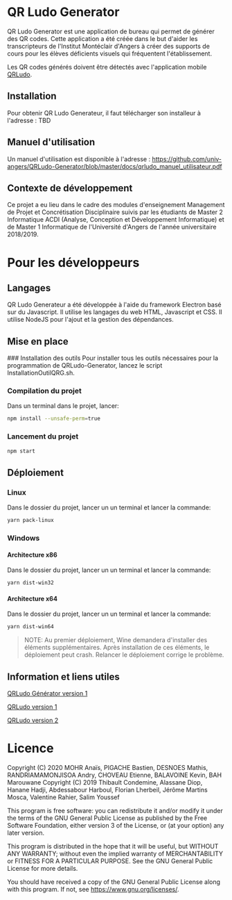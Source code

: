 # QR Ludo Generator

QR Ludo Generator est une application de bureau qui permet de générer des QR codes. Cette application a été créée dans le but d'aider les transcripteurs de l'Institut Montéclair d'Angers à créer des supports de cours pour les élèves déficients visuels qui fréquentent l'établissement.

Les QR codes générés doivent être détectés avec l'application mobile [QRLudo](https://github.com/vrahier/QRLudo).

## Installation

Pour obtenir QR Ludo Generateur, il faut télécharger son installeur à l'adresse : TBD

## Manuel d'utilisation

Un manuel d'utilisation est disponible à l'adresse : https://github.com/univ-angers/QRLudo-Generator/blob/master/docs/qrludo_manuel_utilisateur.pdf

## Contexte de développement

Ce projet a eu lieu dans le cadre des modules d'enseignement Management de Projet et Concrétisation Disciplinaire suivis par les étudiants de Master 2 Informatique ACDI (Analyse, Conception et Développement Informatique) et de Master 1 Informatique de l'Université d'Angers de l'année universitaire 2018/2019.

# Pour les développeurs


## Langages

QR Ludo Generateur a été développée à l'aide du framework Electron basé sur du Javascript. Il utilise les langages du web HTML, Javascript et CSS. Il utilise NodeJS pour l'ajout et la gestion des dépendances.

## Mise en place

### Installation des outils
Pour installer tous les outils nécessaires pour la programmation de QRLudo-Generator, lancez le script InstallationOutilQRG<span>.sh.

### Compilation du projet
Dans un terminal dans le projet, lancer:
```bash
npm install --unsafe-perm=true
```

### Lancement du projet
```bash
npm start
```

## Déploiement

### Linux
Dans le dossier du projet, lancer un un terminal et lancer la commande:
```bash
yarn pack-linux
```

### Windows

#### Architecture x86
Dans le dossier du projet, lancer un un terminal et lancer la commande:
```bash
yarn dist-win32
```
#### Architecture x64
Dans le dossier du projet, lancer un un terminal et lancer la commande:
```bash
yarn dist-win64
```
> NOTE: Au premier déploiement, Wine demandera d'installer des éléments supplémentaires. Après installation de ces éléments, le déploiement peut crash. Relancer le déploiement corrige le problème.

## Information et liens utiles

[QRLudo Générator version 1](https://github.com/minitoma/QRLudo-Generator)

[QRLudo version 1](https://github.com/CorTal/QRLudo)

[QRLudo version 2](https://github.com/juleguy/QRLudo)

# Licence

Copyright (C) 2020  MOHR Anaïs, PIGACHE Bastien, DESNOES Mathis, RANDRIAMAMONJISOA Andry, CHOVEAU Etienne, BALAVOINE Kevin, BAH Marouwane
Copyright (C) 2019 Thibault Condemine, Alassane Diop, Hanane Hadji, Abdessabour Harboul, Florian Lherbeil, Jérôme Martins Mosca, Valentine Rahier, Salim Youssef

This program is free software: you can redistribute it and/or modify
it under the terms of the GNU General Public License as published by
the Free Software Foundation, either version 3 of the License, or
(at your option) any later version.

This program is distributed in the hope that it will be useful,
but WITHOUT ANY WARRANTY; without even the implied warranty of
MERCHANTABILITY or FITNESS FOR A PARTICULAR PURPOSE.  See the
GNU General Public License for more details.

You should have received a copy of the GNU General Public License
along with this program.  If not, see <https://www.gnu.org/licenses/>.

